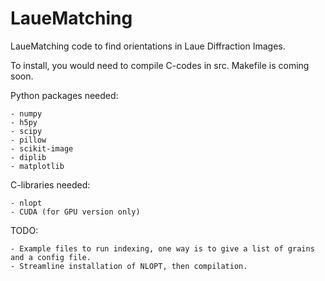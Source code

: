 # LaueMatching

LaueMatching code to find orientations in Laue Diffraction Images.

To install, you would need to compile C-codes in src. Makefile is coming soon.

Python packages needed:

    - numpy
    - h5py
    - scipy
    - pillow
    - scikit-image
    - diplib
    - matplotlib

C-libraries needed:

    - nlopt
    - CUDA (for GPU version only)

TODO:

    - Example files to run indexing, one way is to give a list of grains and a config file. 
    - Streamline installation of NLOPT, then compilation.
